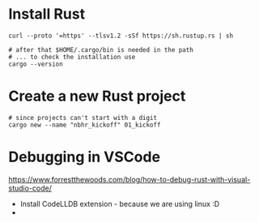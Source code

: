 # Install Rust
```
curl --proto '=https' --tlsv1.2 -sSf https://sh.rustup.rs | sh

# after that $HOME/.cargo/bin is needed in the path
# ... to check the installation use
cargo --version
```

# Create a new Rust project
```
# since projects can't start with a digit
cargo new --name "nbhr_kickoff" 01_kickoff
```

# Debugging in VSCode
https://www.forrestthewoods.com/blog/how-to-debug-rust-with-visual-studio-code/

* Install CodeLLDB extension - because we are using linux :D
* 